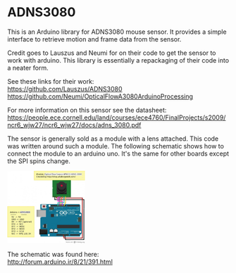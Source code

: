# ADNS3080
This is an Arduino library for ADNS3080 mouse sensor. It provides a simple interface to retrieve motion and frame data from the sensor. 

Credit goes to Lauszus and Neumi for on their code to get the sensor to work with arduino. This library is essentially a repackaging of their code into a neater form.  

See these links for their work:  
https://github.com/Lauszus/ADNS3080  
https://github.com/Neumi/OpticalFlowA3080ArduinoProcessing

For more information on this sensor see the datasheet:  
https://people.ece.cornell.edu/land/courses/ece4760/FinalProjects/s2009/ncr6_wjw27/ncr6_wjw27/docs/adns_3080.pdf

The sensor is generally sold as a module with a lens attached. This code was written around such a module. The following schematic shows how to connect the module to an arduino uno. It's the same for other boards except the SPI spins change. 

<img src = "ADNS3080_arduino_wiring.jpg" width = "35%" height = "35%"> 

The schematic was found here:  
http://forum.arduino.ir/8/21/391.html
